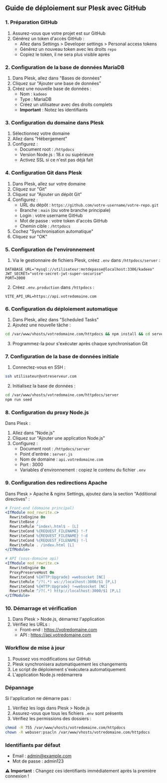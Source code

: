 ## Guide de déploiement sur Plesk avec GitHub

### 1. Préparation GitHub

1. Assurez-vous que votre projet est sur GitHub
2. Générez un token d'accès GitHub :
   - Allez dans Settings > Developer settings > Personal access tokens
   - Générez un nouveau token avec les droits `repo`
   - Copiez le token, il ne sera plus visible après

### 2. Configuration de la base de données MariaDB

1. Dans Plesk, allez dans "Bases de données"
2. Cliquez sur "Ajouter une base de données"
3. Créez une nouvelle base de données :
   - Nom : `kadeeo`
   - Type : MariaDB
   - Créez un utilisateur avec des droits complets
   - **Important** : Notez les identifiants

### 3. Configuration du domaine dans Plesk

1. Sélectionnez votre domaine
2. Allez dans "Hébergement"
3. Configurez :
   - Document root : `/httpdocs`
   - Version Node.js : 18.x ou supérieure
   - Activez SSL si ce n'est pas déjà fait

### 4. Configuration Git dans Plesk

1. Dans Plesk, allez sur votre domaine
2. Cliquez sur "Git"
3. Cliquez sur "Ajouter un dépôt Git"
4. Configurez :
   - URL du dépôt : `https://github.com/votre-username/votre-repo.git`
   - Branche : `main` (ou votre branche principale)
   - Login : votre username GitHub
   - Mot de passe : votre token d'accès GitHub
   - Chemin cible : `/httpdocs`
5. Cochez "Synchronisation automatique"
6. Cliquez sur "OK"

### 5. Configuration de l'environnement

1. Via le gestionnaire de fichiers Plesk, créez `.env` dans `/httpdocs/server` :
```env
DATABASE_URL="mysql://utilisateur:motdepasse@localhost:3306/kadeeo"
JWT_SECRET="votre-secret-jwt-super-securise"
PORT=3000
```

2. Créez `.env.production` dans `/httpdocs` :
```env
VITE_API_URL=https://api.votredomaine.com
```

### 6. Configuration du déploiement automatique

1. Dans Plesk, allez dans "Scheduled Tasks"
2. Ajoutez une nouvelle tâche :
```bash
cd /var/www/vhosts/votredomaine.com/httpdocs && npm install && cd server && npm install && npx prisma generate && npx prisma migrate deploy && cd .. && npm run build
```
3. Programmez-la pour s'exécuter après chaque synchronisation Git

### 7. Configuration de la base de données initiale

1. Connectez-vous en SSH :
```bash
ssh utilisateur@votreserveur.com
```

2. Initialisez la base de données :
```bash
cd /var/www/vhosts/votredomaine.com/httpdocs/server
npm run seed
```

### 8. Configuration du proxy Node.js

Dans Plesk :
1. Allez dans "Node.js"
2. Cliquez sur "Ajouter une application Node.js"
3. Configurez :
   - Document root : `/httpdocs/server`
   - Point d'entrée : `server.js`
   - Nom de domaine : `api.votredomaine.com`
   - Port : 3000
   - Variables d'environnement : copiez le contenu du fichier `.env`

### 9. Configuration des redirections Apache

Dans Plesk > Apache & nginx Settings, ajoutez dans la section "Additional directives" :

```apache
# Front-end (domaine principal)
<IfModule mod_rewrite.c>
  RewriteEngine On
  RewriteBase /
  RewriteRule ^index\.html$ - [L]
  RewriteCond %{REQUEST_FILENAME} !-f
  RewriteCond %{REQUEST_FILENAME} !-d
  RewriteCond %{REQUEST_FILENAME} !-l
  RewriteRule . /index.html [L]
</IfModule>

# API (sous-domaine api)
<IfModule mod_rewrite.c>
  RewriteEngine On
  ProxyPreserveHost On
  RewriteCond %{HTTP:Upgrade} =websocket [NC]
  RewriteRule ^/?(.*) ws://localhost:3000/$1 [P,L]
  RewriteCond %{HTTP:Upgrade} !=websocket [NC]
  RewriteRule ^/?(.*) http://localhost:3000/$1 [P,L]
</IfModule>
```

### 10. Démarrage et vérification

1. Dans Plesk > Node.js, démarrez l'application
2. Vérifiez les URLs :
   - Front-end : https://votredomaine.com
   - API : https://api.votredomaine.com

### Workflow de mise à jour

1. Poussez vos modifications sur GitHub
2. Plesk synchronisera automatiquement les changements
3. Le script de déploiement s'exécutera automatiquement
4. L'application Node.js redémarrera

### Dépannage

Si l'application ne démarre pas :
1. Vérifiez les logs dans Plesk > Node.js
2. Assurez-vous que tous les fichiers `.env` sont présents
3. Vérifiez les permissions des dossiers :
```bash
chmod -R 755 /var/www/vhosts/votredomaine.com/httpdocs
chown -R webuser:psacln /var/www/vhosts/votredomaine.com/httpdocs
```

### Identifiants par défaut

- Email : admin@example.com
- Mot de passe : admin123

⚠️ **Important** : Changez ces identifiants immédiatement après la première connexion !